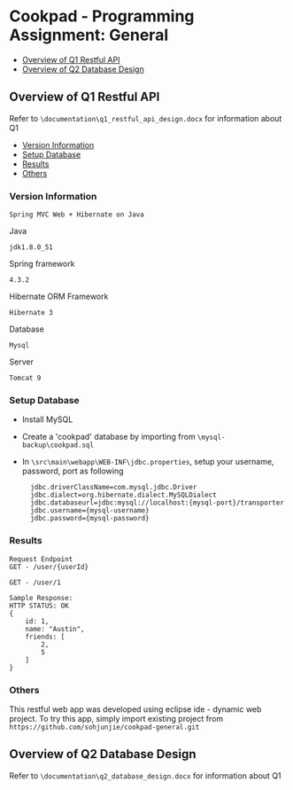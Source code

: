 # Cookpad - Programming Assignment: General

- [Overview of Q1 Restful API](#overview-of-q1-restful-api)
- [Overview of Q2 Database Design](#overview-of-q2-database-design)

## Overview of Q1 Restful API

Refer to `\documentation\q1_restful_api_design.docx` for information about Q1

- [Version Information](#version-information)
- [Setup Database](#setup-database)
- [Results](#results)
- [Others](#others)

### Version Information 
`Spring MVC Web + Hibernate on Java`

Java

	jdk1.8.0_51
	
Spring framework

	4.3.2

Hibernate ORM Framework
	
	Hibernate 3

Database

	Mysql

Server
	
	Tomcat 9


### Setup Database
- Install MySQL
- Create a 'cookpad' database by importing from `\mysql-backup\cookpad.sql`
- In `\src\main\webapp\WEB-INF\jdbc.properties`, setup your username, password, port as following

		jdbc.driverClassName=com.mysql.jdbc.Driver
		jdbc.dialect=org.hibernate.dialect.MySQLDialect
		jdbc.databaseurl=jdbc:mysql://localhost:{mysql-port}/transporter
		jdbc.username={mysql-username}
		jdbc.password={mysql-password}

### Results

```
Request Endpoint
GET - /user/{userId}
```
```
GET - /user/1

Sample Response:
HTTP STATUS: OK
{
	id: 1,
	name: "Austin",
	friends: [
		2,
		5
	]
}
```

### Others

This restful web app was developed using eclipse ide - dynamic web project.
To try this app, simply import existing project from `https://github.com/sohjunjie/cookpad-general.git`


## Overview of Q2 Database Design
Refer to `\documentation\q2_database_design.docx` for information about Q1
